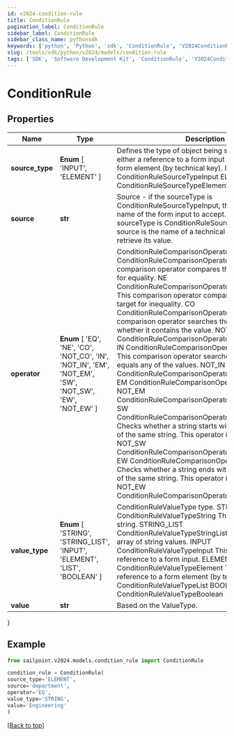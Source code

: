 ```yaml
---
id: v2024-condition-rule
title: ConditionRule
pagination_label: ConditionRule
sidebar_label: ConditionRule
sidebar_class_name: pythonsdk
keywords: ['python', 'Python', 'sdk', 'ConditionRule', 'V2024ConditionRule'] 
slug: /tools/sdk/python/v2024/models/condition-rule
tags: ['SDK', 'Software Development Kit', 'ConditionRule', 'V2024ConditionRule']
---
```


# ConditionRule


## Properties

Name | Type | Description | Notes
------------ | ------------- | ------------- | -------------
**source_type** |  **Enum** [  'INPUT',    'ELEMENT' ] | Defines the type of object being selected. It will be either a reference to a form input (by input name) or a form element (by technical key). INPUT ConditionRuleSourceTypeInput ELEMENT ConditionRuleSourceTypeElement | [optional] 
**source** | **str** | Source - if the sourceType is ConditionRuleSourceTypeInput, the source type is the name of the form input to accept. However, if the sourceType is ConditionRuleSourceTypeElement, the source is the name of a technical key of an element to retrieve its value. | [optional] 
**operator** |  **Enum** [  'EQ',    'NE',    'CO',    'NOT_CO',    'IN',    'NOT_IN',    'EM',    'NOT_EM',    'SW',    'NOT_SW',    'EW',    'NOT_EW' ] | ConditionRuleComparisonOperatorType value. EQ ConditionRuleComparisonOperatorTypeEquals  This comparison operator compares the source and target for equality. NE ConditionRuleComparisonOperatorTypeNotEquals  This comparison operator compares the source and target for inequality. CO ConditionRuleComparisonOperatorTypeContains  This comparison operator searches the source to see whether it contains the value. NOT_CO ConditionRuleComparisonOperatorTypeNotContains IN ConditionRuleComparisonOperatorTypeIncludes  This comparison operator searches the source if it equals any of the values. NOT_IN ConditionRuleComparisonOperatorTypeNotIncludes EM ConditionRuleComparisonOperatorTypeEmpty NOT_EM ConditionRuleComparisonOperatorTypeNotEmpty SW ConditionRuleComparisonOperatorTypeStartsWith  Checks whether a string starts with another substring of the same string. This operator is case-sensitive. NOT_SW ConditionRuleComparisonOperatorTypeNotStartsWith EW ConditionRuleComparisonOperatorTypeEndsWith  Checks whether a string ends with another substring of the same string. This operator is case-sensitive. NOT_EW ConditionRuleComparisonOperatorTypeNotEndsWith | [optional] 
**value_type** |  **Enum** [  'STRING',    'STRING_LIST',    'INPUT',    'ELEMENT',    'LIST',    'BOOLEAN' ] | ConditionRuleValueType type. STRING ConditionRuleValueTypeString  This value is a static string. STRING_LIST ConditionRuleValueTypeStringList  This value is an array of string values. INPUT ConditionRuleValueTypeInput  This value is a reference to a form input. ELEMENT ConditionRuleValueTypeElement  This value is a reference to a form element (by technical key). LIST ConditionRuleValueTypeList BOOLEAN ConditionRuleValueTypeBoolean | [optional] 
**value** | **str** | Based on the ValueType. | [optional] 
}

## Example

```python
from sailpoint.v2024.models.condition_rule import ConditionRule

condition_rule = ConditionRule(
source_type='ELEMENT',
source='department',
operator='EQ',
value_type='STRING',
value='Engineering'
)

```
[[Back to top]](#) 

